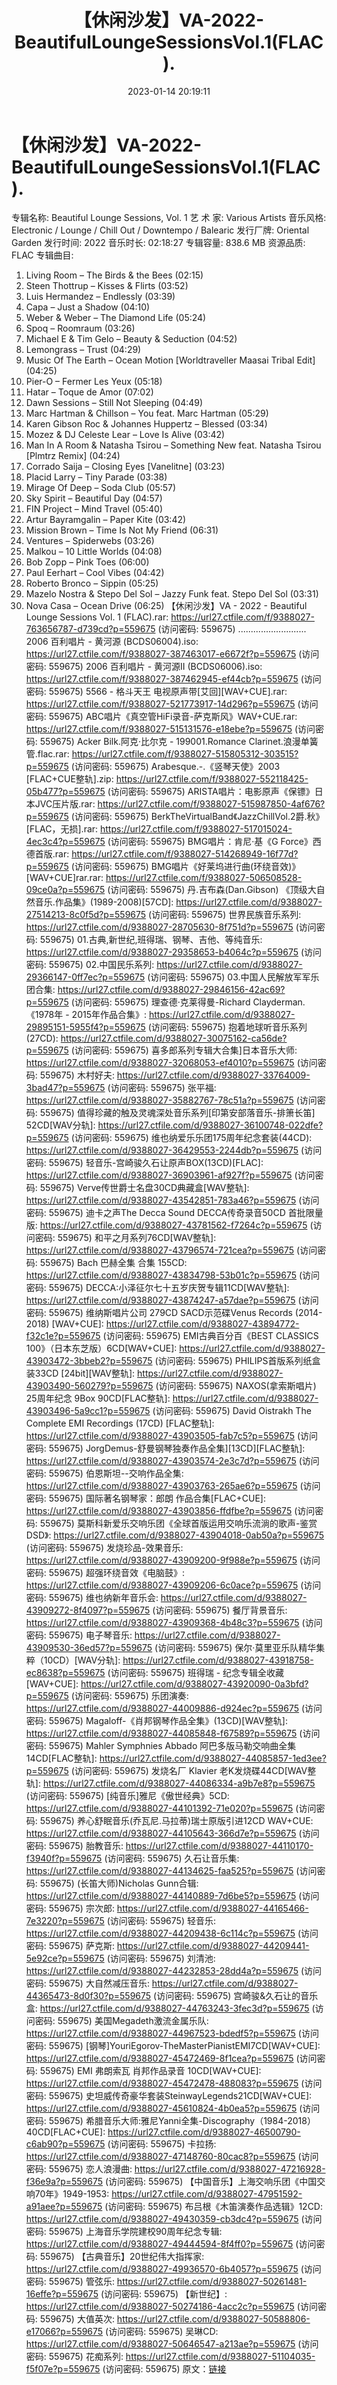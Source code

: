 ﻿---
title: 【休闲沙发】VA-2022-BeautifulLoungeSessionsVol.1(FLAC).
date: 2023-01-14 20:19:11
categories: 古典音乐、新世纪、纯音雅乐
tags: 纯音雅乐
---
# 【休闲沙发】VA-2022-BeautifulLoungeSessionsVol.1(FLAC).

专辑名称: Beautiful Lounge Sessions, Vol.
1
艺 术 家: Various Artists
音乐风格: Electronic / Lounge / Chill Out / Downtempo / Balearic
发行厂牌: Oriental Garden
发行时间: 2022
音乐时长: 02:18:27
专辑容量: 838.6 MB
资源品质: FLAC
专辑曲目:
01. Living Room – The Birds & the Bees (02:15)
02. Steen Thottrup – Kisses & Flirts (03:52)
03. Luis Hermandez – Endlessly (03:39)
04. Capa – Just a Shadow (04:10)
05. Weber & Weber – The Diamond Life (05:24)
06. Spoq – Roomraum (03:26)
07. Michael E & Tim Gelo – Beauty & Seduction
(04:52)
08. Lemongrass – Trust (04:29)
09. Music Of The Earth – Ocean Motion [Worldtraveller Maasai
Tribal Edit] (04:25)
10. Pier-O – Fermer Les Yeux (05:18)
11. Hatar – Toque de Amor (07:02)
12. Dawn Sessions – Still Not Sleeping (04:49)
13. Marc Hartman & Chillson – You feat. Marc Hartman
(05:29)
14. Karen Gibson Roc & Johannes Huppertz – Blessed
(03:34)
15. Mozez & DJ Celeste Lear – Love Is Alive (03:42)
16. Man In A Room & Natasha Tsirou – Something New feat.
Natasha Tsirou [Plmtrz Remix] (04:24)
17. Corrado Saija – Closing Eyes [Vanelitne] (03:23)
18. Placid Larry – Tiny Parade (03:38)
19. Mirage Of Deep – Soda Club (05:57)
20. Sky Spirit – Beautiful Day (04:57)
21. FIN Project – Mind Travel (05:40)
22. Artur Bayramgalin – Paper Kite (03:42)
23. Mission Brown – Time Is Not My Friend (06:31)
24. Ventures – Spiderwebs (03:26)
25. Malkou – 10 Little Worlds (04:08)
26. Bob Zopp – Pink Toes (06:00)
27. Paul Eerhart – Cool Vibes (04:42)
28. Roberto Bronco – Sippin (05:25)
29. Mazelo Nostra & Stepo Del Sol – Jazzy Funk feat. Stepo
Del Sol (03:31)
30. Nova Casa – Ocean Drive (06:25)
【休闲沙发】VA - 2022 - Beautiful Lounge Sessions Vol. 1 (FLAC).rar:
https://url27.ctfile.com/f/9388027-763656787-d739cd?p=559675
(访问密码: 559675)
...........................
2006 百利唱片 - 黄河源 (BCDS06004).iso: https://url27.ctfile.com/f/9388027-387463017-e6672f?p=559675
(访问密码: 559675)
2006 百利唱片 - 黄河源II (BCDS06006).iso: https://url27.ctfile.com/f/9388027-387462945-ef44cb?p=559675
(访问密码: 559675)
5566 - 格斗天王 电视原声带[艾回][WAV+CUE].rar: https://url27.ctfile.com/f/9388027-521773917-14d296?p=559675
(访问密码: 559675)
ABC唱片《真空管HiFi录音-萨克斯风》WAV+CUE.rar: https://url27.ctfile.com/f/9388027-515131576-e18ebe?p=559675
(访问密码: 559675)
Acker Bilk.阿克·比尔克 - 199001.Romance Clarinet.浪漫单簧管.flac.rar:
https://url27.ctfile.com/f/9388027-515805312-303515?p=559675
(访问密码: 559675)
Arabesque.-.《竖琴天使》2003 [FLAC+CUE整轨].zip: https://url27.ctfile.com/f/9388027-552118425-05b477?p=559675
(访问密码: 559675)
ARISTA唱片：电影原声《保镖》日本JVC压片版.rar: https://url27.ctfile.com/f/9388027-515987850-4af676?p=559675
(访问密码: 559675)
BerkTheVirtualBand《JazzChillVol.2爵.秋》[FLAC，无损].rar: https://url27.ctfile.com/f/9388027-517015024-4ec3c4?p=559675
(访问密码: 559675)
BMG唱片：肯尼·基《G Force》西德首版.rar: https://url27.ctfile.com/f/9388027-514268949-16f77d?p=559675
(访问密码: 559675)
BMG唱片《好莱坞进行曲(环绕音效)》[WAV+CUE]rar.rar: https://url27.ctfile.com/f/9388027-506508528-09ce0a?p=559675
(访问密码: 559675)
丹.吉布森(Dan.Gibson) 《顶级大自然音乐.作品集》(1989-2008)[57CD]: https://url27.ctfile.com/d/9388027-27514213-8c0f5d?p=559675
(访问密码: 559675)
世界民族音乐系列: https://url27.ctfile.com/d/9388027-28705630-8f751d?p=559675
(访问密码: 559675)
01.古典,新世纪,班得瑞、钢琴、吉他、等纯音乐: https://url27.ctfile.com/d/9388027-29358653-b4064c?p=559675
(访问密码: 559675)
02.中国民乐系列: https://url27.ctfile.com/d/9388027-29366147-0ff7ec?p=559675
(访问密码: 559675)
03.中国人民解放军军乐团合集: https://url27.ctfile.com/d/9388027-29846156-42ac69?p=559675
(访问密码: 559675)
理查德·克莱得曼-Richard Clayderman.《1978年 - 2015年作品合集》: https://url27.ctfile.com/d/9388027-29895151-5955f4?p=559675
(访问密码: 559675)
抱着地球听音乐系列(27CD): https://url27.ctfile.com/d/9388027-30075162-ca56de?p=559675
(访问密码: 559675)
喜多郎系列专辑大合集]日本音乐大师: https://url27.ctfile.com/d/9388027-32068053-ef4010?p=559675
(访问密码: 559675)
木村好夫: https://url27.ctfile.com/d/9388027-33764009-3bad47?p=559675
(访问密码: 559675)
张平福: https://url27.ctfile.com/d/9388027-35882767-78c51a?p=559675
(访问密码: 559675)
值得珍藏的触及灵魂深处音乐系列[印第安部落音乐-排箫长笛] 52CD[WAV分轨]: https://url27.ctfile.com/d/9388027-36100748-022dfe?p=559675
(访问密码: 559675)
维也纳爱乐乐团175周年纪念套装(44CD): https://url27.ctfile.com/d/9388027-36429553-2244db?p=559675
(访问密码: 559675)
轻音乐-宫崎骏久石让原声BOX(13CD)[FLAC]: https://url27.ctfile.com/d/9388027-36903961-af927f?p=559675
(访问密码: 559675)
Verve传世爵士名盘30CD典藏盒[WAV整轨]: https://url27.ctfile.com/d/9388027-43542851-783a46?p=559675
(访问密码: 559675)
迪卡之声The Decca Sound DECCA传奇录音50CD 首批限量版: https://url27.ctfile.com/d/9388027-43781562-f7264c?p=559675
(访问密码: 559675)
和平之月系列76CD[WAV整轨]: https://url27.ctfile.com/d/9388027-43796574-721cea?p=559675
(访问密码: 559675)
Bach 巴赫全集 合集 155CD: https://url27.ctfile.com/d/9388027-43834798-53b01c?p=559675
(访问密码: 559675)
DECCA:小泽征尔七十五岁庆贺专辑11CD[WAV整轨]: https://url27.ctfile.com/d/9388027-43874247-a57dae?p=559675
(访问密码: 559675)
维纳斯唱片公司 279CD SACD示范碟Venus Records (2014-2018) [WAV+CUE]:
https://url27.ctfile.com/d/9388027-43894772-f32c1e?p=559675
(访问密码: 559675)
EMI古典百分百《BEST CLASSICS 100》（日本东芝版）6CD[WAV+CUE]: https://url27.ctfile.com/d/9388027-43903472-3bbeb2?p=559675
(访问密码: 559675)
PHILIPS首版系列纸盒装33CD [24bit][WAV整轨]: https://url27.ctfile.com/d/9388027-43903490-560279?p=559675
(访问密码: 559675)
NAXOS(拿索斯唱片) 25周年纪念 9Box 90CD[FLAC整轨]: https://url27.ctfile.com/d/9388027-43903496-5a9cc1?p=559675
(访问密码: 559675)
David Oistrakh The Complete EMI Recordings (17CD) [FLAC整轨]:
https://url27.ctfile.com/d/9388027-43903505-fab7c5?p=559675
(访问密码: 559675)
JorgDemus-舒曼钢琴独奏作品全集][13CD][FLAC整轨]: https://url27.ctfile.com/d/9388027-43903574-2e3c7d?p=559675
(访问密码: 559675)
伯恩斯坦--交响作品全集: https://url27.ctfile.com/d/9388027-43903763-265ae6?p=559675
(访问密码: 559675)
国际著名钢琴家：郎朗 作品合集[FLAC+CUE]: https://url27.ctfile.com/d/9388027-43903856-ffdfbe?p=559675
(访问密码: 559675)
莫斯科新爱乐交响乐团《全球首版运用交响乐流淌的歌声-鉴赏DSD》: https://url27.ctfile.com/d/9388027-43904018-0ab50a?p=559675
(访问密码: 559675)
发烧珍品-效果音乐: https://url27.ctfile.com/d/9388027-43909200-9f988e?p=559675
(访问密码: 559675)
超强环绕音效《电脑鼓》: https://url27.ctfile.com/d/9388027-43909206-6c0ace?p=559675
(访问密码: 559675)
维也纳新年音乐会: https://url27.ctfile.com/d/9388027-43909272-8f4097?p=559675
(访问密码: 559675)
餐厅背景音乐: https://url27.ctfile.com/d/9388027-43909368-4b48c3?p=559675
(访问密码: 559675)
电子琴音乐: https://url27.ctfile.com/d/9388027-43909530-36ed57?p=559675
(访问密码: 559675)
保尔·莫里亚乐队精华集粹（10CD）[WAV分轨]: https://url27.ctfile.com/d/9388027-43918758-ec8638?p=559675
(访问密码: 559675)
班得瑞 - 纪念专辑全收藏[WAV+CUE]: https://url27.ctfile.com/d/9388027-43920090-0a3bfd?p=559675
(访问密码: 559675)
乐团演奏: https://url27.ctfile.com/d/9388027-44009886-d924ec?p=559675
(访问密码: 559675)
Magaloff-《肖邦钢琴作品全集》(13CD)[WAV整轨]: https://url27.ctfile.com/d/9388027-44085848-f67589?p=559675
(访问密码: 559675)
Mahler Symphnies Abbado 阿巴多版马勒交响曲全集 14CD[FLAC整轨]: https://url27.ctfile.com/d/9388027-44085857-1ed3ee?p=559675
(访问密码: 559675)
发烧名厂 Klavier 老K发烧碟44CD[WAV整轨]: https://url27.ctfile.com/d/9388027-44086334-a9b7e8?p=559675
(访问密码: 559675)
[纯音乐]雅尼《傲世经典》5CD: https://url27.ctfile.com/d/9388027-44101392-71e020?p=559675
(访问密码: 559675)
养心舒眠音乐(乔瓦尼.马拉蒂)瑞士原版引进12CD WAV+CUE: https://url27.ctfile.com/d/9388027-44105643-366d7e?p=559675
(访问密码: 559675)
胎教音乐: https://url27.ctfile.com/d/9388027-44110170-f3940f?p=559675
(访问密码: 559675)
久石让音乐集: https://url27.ctfile.com/d/9388027-44134625-faa525?p=559675
(访问密码: 559675)
(长笛大师)Nicholas Gunn合辑: https://url27.ctfile.com/d/9388027-44140889-7d6be5?p=559675
(访问密码: 559675)
宗次郎: https://url27.ctfile.com/d/9388027-44165466-7e3220?p=559675
(访问密码: 559675)
轻音乐: https://url27.ctfile.com/d/9388027-44209438-6c114c?p=559675
(访问密码: 559675)
萨克斯: https://url27.ctfile.com/d/9388027-44209441-5e92ce?p=559675
(访问密码: 559675)
刘清池: https://url27.ctfile.com/d/9388027-44232853-28dd4a?p=559675
(访问密码: 559675)
大自然减压音乐: https://url27.ctfile.com/d/9388027-44365473-8d0f30?p=559675
(访问密码: 559675)
宫崎骏&久石让的音乐盒: https://url27.ctfile.com/d/9388027-44763243-3fec3d?p=559675
(访问密码: 559675)
美国Megadeth激流金属乐队: https://url27.ctfile.com/d/9388027-44967523-bdedf5?p=559675
(访问密码: 559675)
[钢琴]YouriEgorov-TheMasterPianistEMI7CD[WAV+CUE]: https://url27.ctfile.com/d/9388027-45472469-8f1cea?p=559675
(访问密码: 559675)
EMI 弗朗索瓦 肖邦作品录音 10CD[WAV+CUE]: https://url27.ctfile.com/d/9388027-45472478-488083?p=559675
(访问密码: 559675)
史坦威传奇豪华套装SteinwayLegends21CD[WAV+CUE]: https://url27.ctfile.com/d/9388027-45610824-4b0ea5?p=559675
(访问密码: 559675)
希腊音乐大师:雅尼Yanni全集-Discography（1984-2018）40CD[FLAC+CUE]: https://url27.ctfile.com/d/9388027-46500790-c6ab90?p=559675
(访问密码: 559675)
卡拉扬: https://url27.ctfile.com/d/9388027-47148760-80cac8?p=559675
(访问密码: 559675)
恋人浪漫曲: https://url27.ctfile.com/d/9388027-47216928-f36e9a?p=559675
(访问密码: 559675)
【中国音乐】上海交响乐团《中国交响70年》1949-1953: https://url27.ctfile.com/d/9388027-47951592-a91aee?p=559675
(访问密码: 559675)
布吕根《木笛演奏作品选辑》12CD: https://url27.ctfile.com/d/9388027-49430359-cb3dc4?p=559675
(访问密码: 559675)
上海音乐学院建校90周年纪念专辑: https://url27.ctfile.com/d/9388027-49444594-8f4ff0?p=559675
(访问密码: 559675)
【古典音乐】20世纪伟大指挥家: https://url27.ctfile.com/d/9388027-49936570-6b4057?p=559675
(访问密码: 559675)
管弦乐: https://url27.ctfile.com/d/9388027-50261481-16effe?p=559675
(访问密码: 559675)
【新世纪】: https://url27.ctfile.com/d/9388027-50274186-4acc2c?p=559675
(访问密码: 559675)
大值英次: https://url27.ctfile.com/d/9388027-50588806-e17066?p=559675
(访问密码: 559675)
吴琳CD: https://url27.ctfile.com/d/9388027-50646547-a213ae?p=559675
(访问密码: 559675)
花痴系列: https://url27.ctfile.com/d/9388027-51104035-f5f07e?p=559675
(访问密码: 559675)
原文：[链接](https://blog.sina.com.cn/s/blog_1647c7e76010310oy.html)
